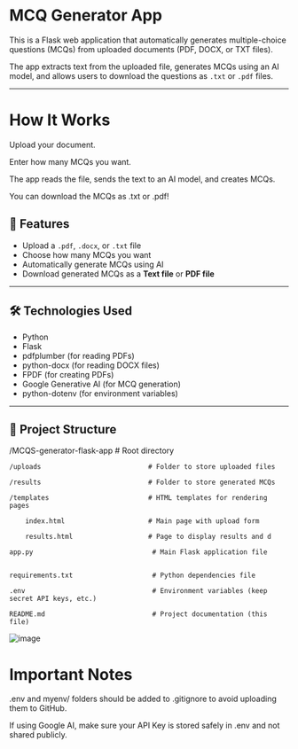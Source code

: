 # MCQ Generator App

This is a Flask web application that automatically generates multiple-choice questions (MCQs) from uploaded documents (PDF, DOCX, or TXT files).

The app extracts text from the uploaded file, generates MCQs using an AI model, and allows users to download the questions as `.txt` or `.pdf` files.

---

#  How It Works

Upload your document.

Enter how many MCQs you want.

The app reads the file, sends the text to an AI model, and creates MCQs.

You can download the MCQs as .txt or .pdf!

## 🚀 Features

- Upload a `.pdf`, `.docx`, or `.txt` file
- Choose how many MCQs you want
- Automatically generate MCQs using AI
- Download generated MCQs as a **Text file** or **PDF file**

---

## 🛠️ Technologies Used

- Python
- Flask
- pdfplumber (for reading PDFs)
- python-docx (for reading DOCX files)
- FPDF (for creating PDFs)
- Google Generative AI (for MCQ generation)
- python-dotenv (for environment variables)

---

## 📂 Project Structure

/MCQS-generator-flask-app               # Root directory

    /uploads                           # Folder to store uploaded files
    
    /results                           # Folder to store generated MCQs
    
    /templates                         # HTML templates for rendering pages
    
        index.html                     # Main page with upload form
        
        results.html                   # Page to display results and d
        
    app.py                              # Main Flask application file

    
    requirements.txt                    # Python dependencies file

    .env                                # Environment variables (keep secret API keys, etc.)
    
    README.md                           # Project documentation (this file)

![image](https://github.com/user-attachments/assets/6af19927-8949-4615-867a-97a7b234f288)



# Important Notes
.env and myenv/ folders should be added to .gitignore to avoid uploading them to GitHub.

If using Google AI, make sure your API Key is stored safely in .env and not shared publicly.

